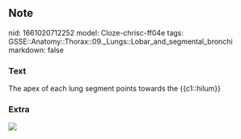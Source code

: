 ## Note
nid: 1661020712252
model: Cloze-chrisc-ff04e
tags: GSSE::Anatomy::Thorax::09._Lungs::Lobar_and_segmental_bronchi
markdown: false

### Text
<div class="toggle">
  The apex of each lung segment points towards the {{c1::hilum}}
</div>

### Extra
<img src="487960_1_En_122_Fig1_HTML.png">
